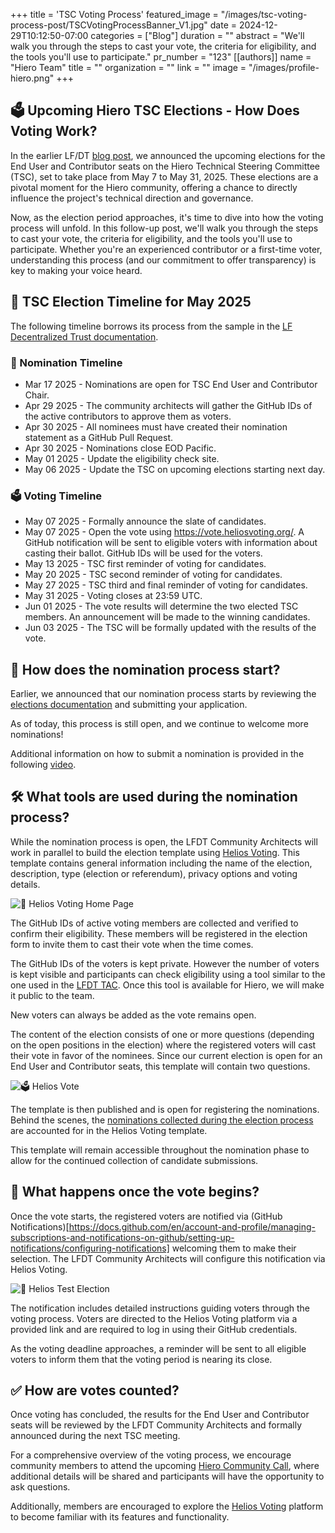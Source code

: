 +++
title = 'TSC Voting Process'
featured_image = "/images/tsc-voting-process-post/TSCVotingProcessBanner_V1.jpg"
date = 2024-12-29T10:12:50-07:00
categories = ["Blog"]
duration = ""
abstract = "We'll walk you through the steps to cast your vote, the criteria for eligibility, and the tools you'll use to participate."
pr_number = "123"
[[authors]]
name = "Hiero Team"
title = ""
organization = ""
link = ""
image = "/images/profile-hiero.png"
+++

## 🗳️ Upcoming Hiero TSC Elections - How Does Voting Work?

In the earlier LF/DT [blog post](https://www.lfdecentralizedtrust.org/blog/announcing-the-upcoming-elections-for-end-user-and-community-seats-on-the-hiero-technical-steering-committee-tsc), we announced the upcoming elections for the End User and Contributor seats on the Hiero Technical Steering Committee (TSC), set to take place from May 7 to May 31, 2025. These elections are a pivotal moment for the Hiero community, offering a chance to directly influence the project's technical direction and governance.

Now, as the election period approaches, it's time to dive into how the voting process will unfold. In this follow-up post, we'll walk you through the steps to cast your vote, the criteria for eligibility, and the tools you'll use to participate. Whether you're an experienced contributor or a first-time voter, understanding this process (and our commitment to offer transparency) is key to making your voice heard.

## 📅 TSC Election Timeline for May 2025

The following timeline borrows its process from the sample in the [LF Decentralized Trust documentation](https://lf-decentralized-trust.github.io/governance/member-info/election-timeline.html).

### 📝 Nomination Timeline

- Mar 17 2025 - Nominations are open for TSC End User and Contributor Chair.
- Apr 29 2025 - The community architects will gather the GitHub IDs of the active contributors to approve them as voters.
- Apr 30 2025 - All nominees must have created their nomination statement as a GitHub Pull Request.
- Apr 30 2025 - Nominations close EOD Pacific.
- May 01 2025 - Update the eligibility check site.
- May 06 2025 - Update the TSC on upcoming elections starting next day.

### 🗳️ Voting Timeline

- May 07 2025 - Formally announce the slate of candidates.
- May 07 2025 - Open the vote using https://vote.heliosvoting.org/. A GitHub notification will be sent to eligible voters with information about casting their ballot. GitHub IDs will be used for the voters.
- May 13 2025 - TSC first reminder of voting for candidates.
- May 20 2025 - TSC second reminder of voting for candidates.
- May 27 2025 - TSC third and final reminder of voting for candidates.
- May 31 2025 - Voting closes at 23:59 UTC.
- Jun 01 2025 - The vote results will determine the two elected TSC members. An announcement will be made to the winning candidates.
- Jun 03 2025 - The TSC will be formally updated with the results of the vote.

## 🧭 How does the nomination process start?

Earlier, we announced that our nomination process starts by reviewing the [elections documentation](https://github.com/hiero-ledger/governance/blob/main/elections/elections.md) and submitting your application.

As of today, this process is still open, and we continue to welcome more nominations!

Additional information on how to submit a nomination is provided in the following [video](https://www.youtube.com/watch?v=aqWDbzJbeig).

## 🛠️ What tools are used during the nomination process?

While the nomination process is open, the LFDT Community Architects will work in parallel to build the election template using [Helios Voting](https://vote.heliosvoting.org/). This template contains general information including the name of the election, description, type (election or referendum), privacy options and voting details.

![🔗 Helios Voting Home Page](/images/tsc-voting-process-post/helios-voting-home-page.png)

The GitHub IDs of active voting members are collected and verified to confirm their eligibility. These members will be registered in the election form to invite them to cast their vote when the time comes.

The GitHub IDs of the voters is kept private. However the number of voters is kept visible and participants can check eligibility using a tool similar to the one used in the [LFDT TAC](https://lf-decentralized-trust.github.io/tac-eligibility-check/). Once this tool is available for Hiero, we will make it public to the team.

New voters can always be added as the vote remains open.

The content of the election consists of one or more questions (depending on the open positions in the election) where the registered voters will cast their vote in favor of the nominees. Since our current election is open for an End User and Contributor seats, this template will contain two questions.

![🗳️ Helios Vote](/images/tsc-voting-process-post/helios-vote.png)

The template is then published and is open for registering the nominations. Behind the scenes, the [nominations collected during the election process](https://github.com/hiero-ledger/governance/tree/main/elections/nominees/mar-2025-election) are accounted for in the Helios Voting template.

This template will remain accessible throughout the nomination phase to allow for the continued collection of candidate submissions.

## 📣 What happens once the vote begins?

Once the vote starts, the registered voters are notified via (GitHub Notifications)[https://docs.github.com/en/account-and-profile/managing-subscriptions-and-notifications-on-github/setting-up-notifications/configuring-notifications] welcoming them to make their selection. The LFDT Community Architects will configure this notification via Helios Voting.

![🧪 Helios Test Election](/images/tsc-voting-process-post/helios-test-election.png)

The notification includes detailed instructions guiding voters through the voting process. Voters are directed to the Helios Voting platform via a provided link and are required to log in using their GitHub credentials.

As the voting deadline approaches, a reminder will be sent to all eligible voters to inform them that the voting period is nearing its close.

## ✅ How are votes counted?

Once voting has concluded, the results for the End User and Contributor seats will be reviewed by the LFDT Community Architects and formally announced during the next TSC meeting.

For a comprehensive overview of the voting process, we encourage community members to attend the upcoming [Hiero Community Call](https://zoom-lfx.platform.linuxfoundation.org/meetings/hiero?view=week), where additional details will be shared and participants will have the opportunity to ask questions.

Additionally, members are encouraged to explore the [Helios Voting](https://vote.heliosvoting.org/) platform to become familiar with its features and functionality.
